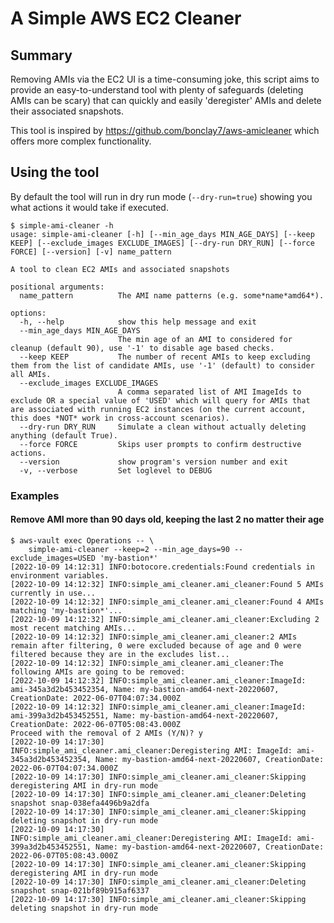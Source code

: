# A Simple AWS EC2 Cleaner

## Summary
Removing AMIs via the EC2 UI is a time-consuming joke, this script aims to provide an 
easy-to-understand tool with plenty of safeguards (deleting AMIs can be scary) that can
quickly and easily 'deregister' AMIs and delete their associated snapshots.

This tool is inspired by https://github.com/bonclay7/aws-amicleaner which offers more
complex functionality.

## Using the tool
By default the tool will run in dry run mode (`--dry-run=true`) showing you what actions it would take
if executed. 

```shell
$ simple-ami-cleaner -h
usage: simple-ami-cleaner [-h] [--min_age_days MIN_AGE_DAYS] [--keep KEEP] [--exclude_images EXCLUDE_IMAGES] [--dry-run DRY_RUN] [--force FORCE] [--version] [-v] name_pattern

A tool to clean EC2 AMIs and associated snapshots

positional arguments:
  name_pattern          The AMI name patterns (e.g. some*name*amd64*).

options:
  -h, --help            show this help message and exit
  --min_age_days MIN_AGE_DAYS
                        The min age of an AMI to considered for cleanup (default 90), use '-1' to disable age based checks.
  --keep KEEP           The number of recent AMIs to keep excluding them from the list of candidate AMIs, use '-1' (default) to consider all AMIs.
  --exclude_images EXCLUDE_IMAGES
                        A comma separated list of AMI ImageIds to exclude OR a special value of 'USED' which will query for AMIs that are associated with running EC2 instances (on the current account, this does *NOT* work in cross-account scenarios).
  --dry-run DRY_RUN     Simulate a clean without actually deleting anything (default True).
  --force FORCE         Skips user prompts to confirm destructive actions.
  --version             show program's version number and exit
  -v, --verbose         Set loglevel to DEBUG
```

### Examples

#### Remove AMI more than 90 days old, keeping the last 2 no matter their age
```shell
$ aws-vault exec Operations -- \
    simple-ami-cleaner --keep=2 --min_age_days=90 --exclude_images=USED 'my-bastion*'
[2022-10-09 14:12:31] INFO:botocore.credentials:Found credentials in environment variables.
[2022-10-09 14:12:32] INFO:simple_ami_cleaner.ami_cleaner:Found 5 AMIs currently in use...
[2022-10-09 14:12:32] INFO:simple_ami_cleaner.ami_cleaner:Found 4 AMIs matching 'my-bastion*'...
[2022-10-09 14:12:32] INFO:simple_ami_cleaner.ami_cleaner:Excluding 2 most recent matching AMIs...
[2022-10-09 14:12:32] INFO:simple_ami_cleaner.ami_cleaner:2 AMIs remain after filtering, 0 were excluded because of age and 0 were filtered because they are in the excludes list...
[2022-10-09 14:12:32] INFO:simple_ami_cleaner.ami_cleaner:The following AMIs are going to be removed:
[2022-10-09 14:12:32] INFO:simple_ami_cleaner.ami_cleaner:ImageId: ami-345a3d2b453452354, Name: my-bastion-amd64-next-20220607, CreationDate: 2022-06-07T04:07:34.000Z
[2022-10-09 14:12:32] INFO:simple_ami_cleaner.ami_cleaner:ImageId: ami-399a3d2b453452551, Name: my-bastion-amd64-next-20220607, CreationDate: 2022-06-07T05:08:43.000Z
Proceed with the removal of 2 AMIs (Y/N)? y
[2022-10-09 14:17:30] INFO:simple_ami_cleaner.ami_cleaner:Deregistering AMI: ImageId: ami-345a3d2b453452354, Name: my-bastion-amd64-next-20220607, CreationDate: 2022-06-07T04:07:34.000Z
[2022-10-09 14:17:30] INFO:simple_ami_cleaner.ami_cleaner:Skipping deregistering AMI in dry-run mode
[2022-10-09 14:17:30] INFO:simple_ami_cleaner.ami_cleaner:Deleting snapshot snap-038efa4496b9a2dfa
[2022-10-09 14:17:30] INFO:simple_ami_cleaner.ami_cleaner:Skipping deleting snapshot in dry-run mode
[2022-10-09 14:17:30] INFO:simple_ami_cleaner.ami_cleaner:Deregistering AMI: ImageId: ami-399a3d2b453452551, Name: my-bastion-amd64-next-20220607, CreationDate: 2022-06-07T05:08:43.000Z
[2022-10-09 14:17:30] INFO:simple_ami_cleaner.ami_cleaner:Skipping deregistering AMI in dry-run mode
[2022-10-09 14:17:30] INFO:simple_ami_cleaner.ami_cleaner:Deleting snapshot snap-021bf89b915af6337
[2022-10-09 14:17:30] INFO:simple_ami_cleaner.ami_cleaner:Skipping deleting snapshot in dry-run mode
```